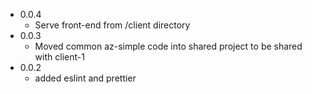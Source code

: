 * 0.0.4
    * Serve front-end from /client directory 
* 0.0.3
    * Moved common az-simple code into shared project to be shared with client-1
* 0.0.2
    * added eslint and prettier